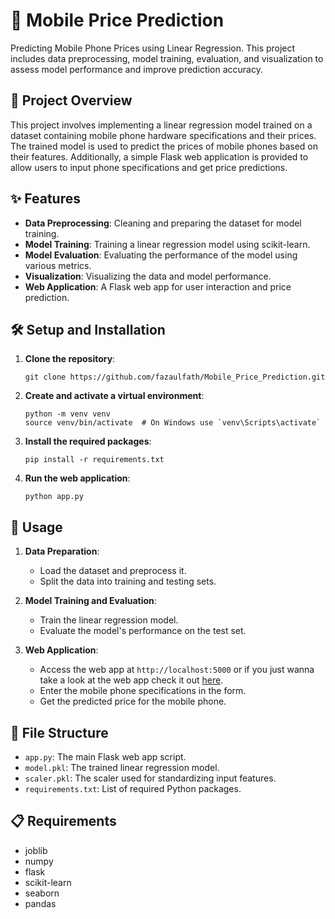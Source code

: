 # 📱 Mobile Price Prediction

Predicting Mobile Phone Prices using Linear Regression. This project includes data preprocessing, model training, evaluation, and visualization to assess model performance and improve prediction accuracy.

## 📝 Project Overview

This project involves implementing a linear regression model trained on a dataset containing mobile phone hardware specifications and their prices. The trained model is used to predict the prices of mobile phones based on their features. Additionally, a simple Flask web application is provided to allow users to input phone specifications and get price predictions.

## ✨ Features

- **Data Preprocessing**: Cleaning and preparing the dataset for model training.
- **Model Training**: Training a linear regression model using scikit-learn.
- **Model Evaluation**: Evaluating the performance of the model using various metrics.
- **Visualization**: Visualizing the data and model performance.
- **Web Application**: A Flask web app for user interaction and price prediction.

## 🛠️ Setup and Installation

1. **Clone the repository**:
    ```
    git clone https://github.com/fazaulfath/Mobile_Price_Prediction.git
    ```

2. **Create and activate a virtual environment**:
    ```
    python -m venv venv
    source venv/bin/activate  # On Windows use `venv\Scripts\activate`
    ```

3. **Install the required packages**:
    ```
    pip install -r requirements.txt
    ```

4. **Run the web application**:
    ```
    python app.py
    ```

## 🚀 Usage

1. **Data Preparation**:
    - Load the dataset and preprocess it.
    - Split the data into training and testing sets.

2. **Model Training and Evaluation**:
    - Train the linear regression model.
    - Evaluate the model's performance on the test set.

3. **Web Application**:
    - Access the web app at `http://localhost:5000` or if you just wanna take a look at the web app check it out [here](https://mobile-price-prediction-78by.onrender.com).
    - Enter the mobile phone specifications in the form.
    - Get the predicted price for the mobile phone.

## 📂 File Structure

- `app.py`: The main Flask web app script.
- `model.pkl`: The trained linear regression model.
- `scaler.pkl`: The scaler used for standardizing input features.
- `requirements.txt`: List of required Python packages.

## 📋 Requirements

- joblib
- numpy
- flask
- scikit-learn
- seaborn
- pandas